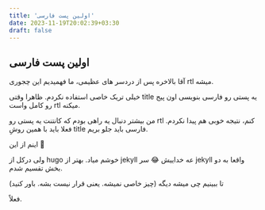 ```yaml
---
title: 'اولین پست فارسی'
date: 2023-11-19T20:02:39+03:30
draft: false
---
```


## اولین پست فارسی

آقا بالاخره پس از دردسر های عظیمی، ما فهمیدیم این چجوری rtl میشه.

خیلی تریک خاصی استفاده نکردم. ظاهرا وقتی title یه پستی رو فارسی بنویسی اون پیج رو کامل واست rtl میکنه.

من بیشتر دنبال یه راهی بودم که کانتنت یه پستی رو rtl کنم، نتیجه خوبی هم پیدا نکردم.
فعلا باید با همین روشِ title فارسی باید جلو بریم.

اینم از این 🙂

ولی درکل از hugo خوشم میاد. بهتر از jekyll عه خداییش 😂
سر jekyll واقعا به دو بخش تقسیم شدم.

تا ببینیم چی میشه دیگه (چیز خاصی نمیشه. یعنی قرار نیست بشه. باور کنید)

فعلاً.